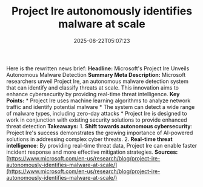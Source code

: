 ﻿---
title: "Project Ire autonomously identifies malware at scale"
date: "2025-08-22T05:07:23"
category: "Markets"
summary: ""
slug: "project ire autonomously identifies malware at scale"
source_urls:
  - "https://www.microsoft.com/en-us/research/blog/project-ire-autonomously-identifies-malware-at-scale/"
seo:
  title: "Project Ire autonomously identifies malware at scale | Hash n Hedge"
  description: ""
  keywords: ["news", "markets", "brief"]
---
Here is the rewritten news brief:  **Headline:** Microsoft's Project Ire Unveils Autonomous Malware Detection  **Summary Meta Description:** Microsoft researchers unveil Project Ire, an autonomous malware detection system that can identify and classify threats at scale. This innovation aims to enhance cybersecurity by providing real-time threat intelligence.  **Key Points:**  * Project Ire uses machine learning algorithms to analyze network traffic and identify potential malware * The system can detect a wide range of malware types, including zero-day attacks * Project Ire is designed to work in conjunction with existing security solutions to provide enhanced threat detection  **Takeaways:**  1. **Shift towards autonomous cybersecurity**: Project Ire's success demonstrates the growing importance of AI-powered solutions in addressing complex cyber threats. 2. **Real-time threat intelligence**: By providing real-time threat data, Project Ire can enable faster incident response and more effective mitigation strategies.  **Sources:** [https://www.microsoft.com/en-us/research/blog/project-ire-autonomously-identifies-malware-at-scale/](https://www.microsoft.com/en-us/research/blog/project-ire-autonomously-identifies-malware-at-scale/) 
